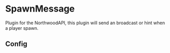 # SpawnMessage
Plugin for the NorthwoodAPI, this plugin will send an broadcast or hint when a player spawn.

## Config
```yml
```
